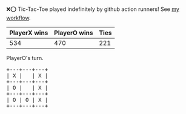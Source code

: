 :x::o: Tic-Tac-Toe played indefinitely by github action runners! See [my workflow](.github/workflows/play.yaml).

|PlayerX wins|PlayerO wins|Ties|
|-|-|-|
|534|470|221|

PlayerO's turn.

<pre>
+---+---+---+
| X |   | X |
+---+---+---+
| O |   | X |
+---+---+---+
| O | O | X |
+---+---+---+
</pre>